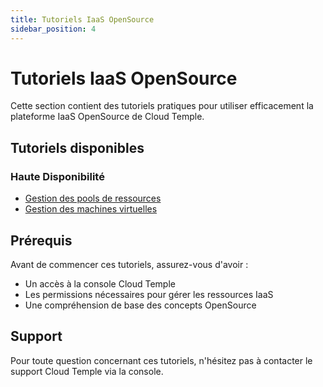 ```yaml
---
title: Tutoriels IaaS OpenSource
sidebar_position: 4
---
```


# Tutoriels IaaS OpenSource

Cette section contient des tutoriels pratiques pour utiliser efficacement la plateforme IaaS OpenSource de Cloud Temple.

## Tutoriels disponibles

### Haute Disponibilité
- [Gestion des pools de ressources](tutorials/high_availability/manage_pool.md)
- [Gestion des machines virtuelles](tutorials/high_availability/manage_vm.md)

## Prérequis

Avant de commencer ces tutoriels, assurez-vous d'avoir :

- Un accès à la console Cloud Temple
- Les permissions nécessaires pour gérer les ressources IaaS
- Une compréhension de base des concepts OpenSource

## Support

Pour toute question concernant ces tutoriels, n'hésitez pas à contacter le support Cloud Temple via la console.
